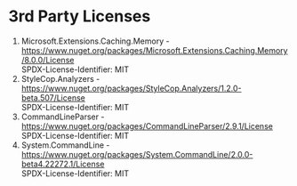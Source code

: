 # 3rd Party Licenses

1. Microsoft.Extensions.Caching.Memory - https://www.nuget.org/packages/Microsoft.Extensions.Caching.Memory/8.0.0/License    
   SPDX-License-Identifier: MIT
2. StyleCop.Analyzers - https://www.nuget.org/packages/StyleCop.Analyzers/1.2.0-beta.507/License    
   SPDX-License-Identifier: MIT
3. CommandLineParser - https://www.nuget.org/packages/CommandLineParser/2.9.1/License    
   SPDX-License-Identifier: MIT
4. System.CommandLine - https://www.nuget.org/packages/System.CommandLine/2.0.0-beta4.22272.1/License    
   SPDX-License-Identifier: MIT
